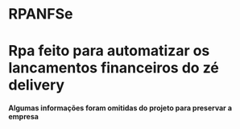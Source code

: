 # RPANFSe 

# Rpa feito para automatizar os lancamentos financeiros do zé delivery

#### Algumas informações foram omitidas do projeto para preservar a empresa
